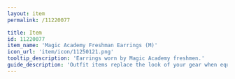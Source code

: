 ```yaml
---
layout: item
permalink: /11220077

title: Item
id: 11220077
item_name: 'Magic Academy Freshman Earrings (M)'
icon_url: 'item/icon/11250121.png'
tooltip_description: 'Earrings worn by Magic Academy freshmen.'
guide_description: 'Outfit items replace the look of your gear when equipped.'
---
```

